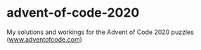 # advent-of-code-2020
My solutions and workings for the Advent of Code 2020 puzzles (www.adventofcode.com)
